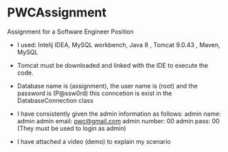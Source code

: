 # PWCAssignment
Assignment for a Software Engineer Position


- I used:
Intelij IDEA, MySQL workbench, Java 8 , Tomcat 9.0.43 , Maven, MySQL

- Tomcat must be downloaded and linked with the IDE to execute the code.
- Database name is (assignment), the user name is (root) and the password is (P@ssw0rd) this conncetion is exist in the DatabaseConnection class

- I have consistently given the admin information as follows:
admin name: admin 
admin email: pwc@gmail.com 
admin number: 00
admin pass: 00
(They must be used to login as admin)

- I have attached a video (demo) to explain my scenario 


